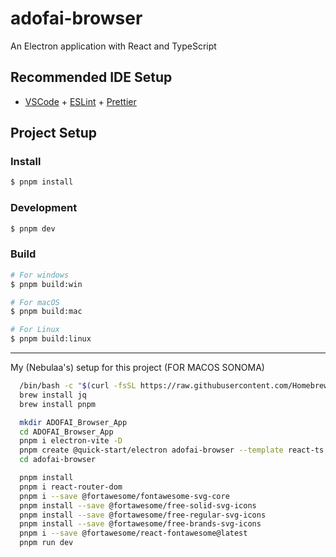 # adofai-browser

An Electron application with React and TypeScript

## Recommended IDE Setup

- [VSCode](https://code.visualstudio.com/) + [ESLint](https://marketplace.visualstudio.com/items?itemName=dbaeumer.vscode-eslint) + [Prettier](https://marketplace.visualstudio.com/items?itemName=esbenp.prettier-vscode)

## Project Setup

### Install

```bash
$ pnpm install
```

### Development

```bash
$ pnpm dev
```

### Build

```bash
# For windows
$ pnpm build:win

# For macOS
$ pnpm build:mac

# For Linux
$ pnpm build:linux
```

---
My (Nebulaa's) setup for this project (FOR MACOS SONOMA)
```bash
  /bin/bash -c "$(curl -fsSL https://raw.githubusercontent.com/Homebrew/install/HEAD/install.sh)"
  brew install jq
  brew install pnpm
```
```bash
  mkdir ADOFAI_Browser_App
  cd ADOFAI_Browser_App
  pnpm i electron-vite -D
  pnpm create @quick-start/electron adofai-browser --template react-ts
  cd adofai-browser
```
```bash
  pnpm install
  pnpm i react-router-dom
  pnpm i --save @fortawesome/fontawesome-svg-core
  pnpm install --save @fortawesome/free-solid-svg-icons
  pnpm install --save @fortawesome/free-regular-svg-icons
  pnpm install --save @fortawesome/free-brands-svg-icons
  pnpm i --save @fortawesome/react-fontawesome@latest
  pnpm run dev
```

